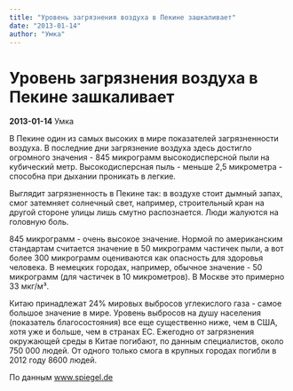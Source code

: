 ```yaml
---
title: "Уровень загрязнения воздуха в Пекине зашкаливает"
date: "2013-01-14"
author: "Умка"
---
```


# Уровень загрязнения воздуха в Пекине зашкаливает

**2013-01-14** Умка

В Пекине один из самых высоких в мире показателей загрязненности воздуха. В последние дни загрязнение воздуха здесь достигло огромного значения - 845 микрограмм высокодисперсной пыли на кубический метр. Высокодисперсная пыль - меньше 2,5 микрометра - способна при дыхании проникать в легкие.

Выглядит загрязненность в Пекине так: в воздухе стоит дымный запах, смог затемняет солнечный свет, например, строительный кран на другой стороне улицы лишь смутно распознается. Люди жалуются на головную боль.

845 микрограмм - очень высокое значение. Нормой по американским стандартам считается значение в 50 микрограмм частичек пыли, а вот более 300 микрограмм оцениваются как опасность для здоровья человека. В немецких городах, например, обычное значение - 50 микрограмм (для частичек в 10 микрометров). В Москве это примерно 33 мкг/м³.

Китаю принадлежат 24% мировых выбросов углекислого газа - самое большое значение в мире. Уровень выбросов на душу населения (показатель благосостояния) все еще существенно ниже, чем в США, хотя уже и больше, чем в странах ЕС. Ежегодно от загрязнения окружающей среды в Китае погибают, по данным специалистов, около 750 000 людей. От одного только смога в крупных городах погибли в 2012 году 8600 людей.

По данным www.spiegel.de